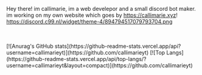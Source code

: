 
Hey there! im callimarie, im a web develepor and a small discord bot maker. im working on my own website which goes by https://callimarie.xyz! <br>
https://discord.c99.nl/widget/theme-4/894794517079793704.png

<br>
<br>
[![Anurag's GitHub stats](https://github-readme-stats.vercel.app/api?username=callimarieyt)](https://github.com/callimarieyt)
[![Top Langs](https://github-readme-stats.vercel.app/api/top-langs/?username=callimarieyt&layout=compact)](https://github.com/callimarieyt)



